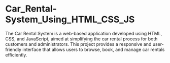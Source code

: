 # Car_Rental-System_Using_HTML_CSS_JS
The Car Rental System is a web-based application developed using HTML, CSS, and JavaScript, aimed at simplifying the car rental process for both customers and administrators. This project provides a responsive and user-friendly interface that allows users to browse, book, and manage car rentals efficiently.
